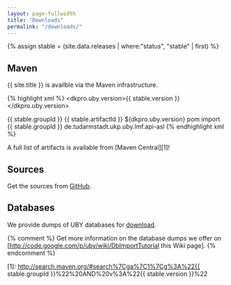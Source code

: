 ```yaml
---
layout: page-fullwidth
title: "Downloads"
permalink: "/downloads/"
---
```


{% assign stable = (site.data.releases | where:"status", "stable" | first) %}

## Maven

{{ site.title }} is availble via the Maven infrastructure.

{% highlight xml %}
<properties>
  <dkpro.uby.version>{{ stable.version }}</dkpro.uby.version>
</properties>

<dependencyManagement>
  <dependencies>
    <dependency>
      <groupId>{{ stable.groupId }}<groupId>
      <artifactId>{{ stable.artifactId }}</artifactId>
      <version>${dkpro.uby.version}</version>
      <type>pom</type>
      <scope>import</scope>
    </dependency>
  </dependencies>
</dependencyManagement>

<dependencies>
  <dependency>
    <groupId>{{ stable.groupId }}</groupId>
    <artifactId>de.tudarmstadt.ukp.uby.lmf.api-asl</artifactId>
  </dependency>
</dependencies>
{% endhighlight xml %}

A full list of artifacts is available from [Maven Central][1]! 
  
## Sources
Get the sources from [GitHub](https://github.com/dkpro/dkpro-uby/releases/tag/de.tudarmstadt.ukp.uby-{{stable.version}} ).

## Databases

We provide dumps of UBY databases for [download](http://uby.ukp.informatik.tu-darmstadt.de/uby). 

{% comment %}
Get more information on the database dumps we offer on [http://code.google.com/p/uby/wiki/DbImportTutorial this Wiki page].
{% endcomment %}


[1]: http://search.maven.org/#search%7Cga%7C1%7Cg%3A%22{{ stable.groupId }}%22%20AND%20v%3A%22{{ stable.version }}%22


